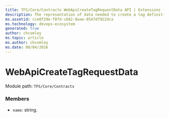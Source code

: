 ```yaml
---
title: TFS/Core/Contracts WebApiCreateTagRequestData API | Extensions for Azure DevOps Services
description: The representation of data needed to create a tag definition which is sent across the wire.
ms.assetid: cce0f29e-f8fd-c682-8aae-0547d7922dca
ms.technology: devops-ecosystem
generated: true
author: chcomley
ms.topic: article
ms.author: chcomley
ms.date: 08/04/2016
---
```


# WebApiCreateTagRequestData

Module path: `TFS/Core/Contracts`

### Members

- `name`: string.
